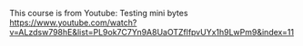 This course is from Youtube: Testing mini bytes
https://www.youtube.com/watch?v=ALzdsw798hE&list=PL9ok7C7Yn9A8UaOTZflfpvUYx1h9LwPm9&index=11
